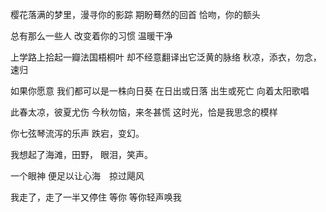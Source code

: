 樱花落满的梦里，漫寻你的影踪 
期盼蓦然的回首 
恰吻，你的额头

总有那么一些人 
改变着你的习惯 
温暖干净

上学路上拾起一瓣法国梧桐叶 
却不经意翻译出它泛黄的脉络 
秋凉，添衣，勿念，速归

如果你愿意 
我们都可以是一株向日葵 
在日出或日落 出生或死亡 向着太阳歌唱

此春太凉，彼夏尤伤 
今秋勿恼，来冬甚慌 
这时光，恰是我思念的模样

你七弦琴流泻的乐声
跌宕，变幻。

我想起了海滩，田野，
眼泪，笑声。

一个眼神
便足以让心海　掠过飓风

我走了，走了一半又停住
等你
等你轻声唤我


